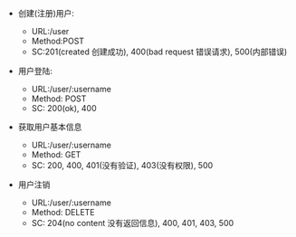 - 创建(注册)用户:
    - URL:/user 
    - Method:POST
    - SC:201(created 创建成功), 400(bad request 错误请求), 500(内部错误)

- 用户登陆: 
    - URL:/user/:username
    - Method: POST
    - SC: 200(ok), 400

- 获取用户基本信息
    - URL:/user/:username
    - Method: GET
    - SC: 200, 400, 401(没有验证), 403(没有权限), 500
   
- 用户注销
    - URL:/user/:username
    - Method: DELETE
    - SC: 204(no content 没有返回信息), 400, 401, 403, 500